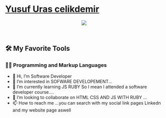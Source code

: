 <p align="center">
  <a href="https://github.com/DenverCoder1">
  <h1>Yusuf Uras celikdemir</h1></a>
</p>

<p align="center">
  <!-- Typing SVG by DenverCoder1 - https://github.com/DenverCoder1/readme-typing-svg -->
  <a href="https://github.com/DenverCoder1/readme-typing-svg">
    <img src="https://readme-typing-svg.demolab.com/?lines=Full-stack%20web%20and%20app%20developer;Experienced%20UI%2FUX%20Designer;10%2B%20years%20of%20coding%20experience;Always%20learning%20new%20things&font=Fira%20Code&center=true&width=440&height=45&color=f75c7e&vCenter=true&pause=1000&size=22" /></a>
</p>

<!-- Social icons section -->

<br/>





  <summary><h2>🛠️ My Favorite Tools</h2></summary>
  <!-- Some badges are from https://github.com/Ileriayo/markdown-badges -->

  <h3>👨‍💻 Programming and Markup Languages</h3>


- 👋 Hi, I’m Software Developer
- 👀 I’m interested in SOFWARE DEVELOPEMENT...
- 🌱 I’m currently learning JS RUBY So I mean I attended a software developer course....
- 💞️ I’m looking to collaborate on HTML CSS AND JS WITH RUBY ...
- 📫 How to reach me ...you can search with my social link pages Linkedn and my  website page aswell 

<!---
URA6SCODE/URA6SCODE is a ✨ special ✨ repository because its `README.md` (this file) appears on your GitHub profile.
You can click the Preview link to take a look at your changes.
--->
